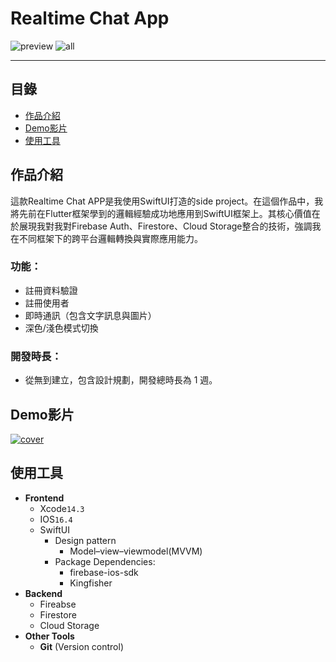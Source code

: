 # Realtime Chat App


![preview](https://github.com/YJZeng1120/realtime_chat_demo/assets/84773273/f8d1d374-9c38-46b7-a17a-31e94f80e469)
![all](https://github.com/YJZeng1120/realtime_chat_demo/assets/84773273/366dcba4-2b60-47ec-b4c2-85c48c225dba)

---
## 目錄
- [作品介紹](#作品介紹)
- [Demo影片](#Demo影片)
- [使用工具](#使用工具)

## 作品介紹
這款Realtime Chat APP是我使用SwiftUI打造的side project。在這個作品中，我將先前在Flutter框架學到的邏輯經驗成功地應用到SwiftUI框架上。其核心價值在於展現我對我對Firebase Auth、Firestore、Cloud Storage整合的技術，強調我在不同框架下的跨平台邏輯轉換與實際應用能力。

### 功能：
- 註冊資料驗證
- 註冊使用者
- 即時通訊（包含文字訊息與圖片）
- 深色/淺色模式切換

### 開發時長：
- 從無到建立，包含設計規劃，開發總時長為 1 週。

## Demo影片

[![cover](https://github.com/YJZeng1120/realtime_chat_demo/assets/84773273/d4b7cb4d-7f35-46be-a433-2df3a3e849df)](https://youtu.be/ApJwXJoxOUQ)

## 使用工具
- **Frontend**
    - Xcode`14.3`
    - IOS`16.4`
    - SwiftUI
        - Design pattern
            -  Model–view–viewmodel(MVVM)
        - Package Dependencies:
            - firebase-ios-sdk
            - Kingfisher
- **Backend**
    - Fireabse
    - Firestore
    - Cloud Storage
- **Other Tools**
    - **Git** (Version control)



